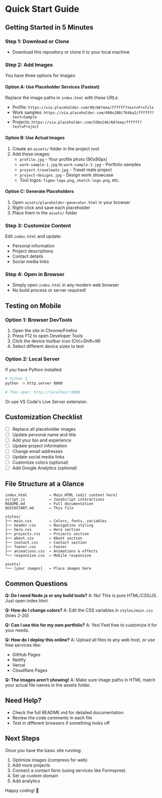 # Quick Start Guide

## Getting Started in 5 Minutes

### Step 1: Download or Clone

- Download this repository or clone it to your local machine

### Step 2: Add Images

You have three options for images:

#### Option A: Use Placeholder Services (Fastest)

Replace the image paths in `index.html` with these URLs:

- Profile: `https://via.placeholder.com/90/667eea/ffffff?text=Profile`
- Work samples: `https://via.placeholder.com/400x200/764ba2/ffffff?text=Sample`
- Projects: `https://via.placeholder.com/550x246/667eea/ffffff?text=Project`

#### Option B: Use Actual Images

1. Create an `assets/` folder in the project root
2. Add these images:
   - `profile.jpg` - Your profile photo (90x90px)
   - `work-sample-1.jpg` to `work-sample-3.jpg` - Portfolio samples
   - `project-travelmate.jpg` - Travel mate project
   - `project-designs.jpg` - Design work showcase
   - Tool logos: `figma-logo.png`, `sketch-logo.png`, etc.

#### Option C: Generate Placeholders

1. Open `assets/placeholder-generator.html` in your browser
2. Right-click and save each placeholder
3. Place them in the `assets/` folder

### Step 3: Customize Content

Edit `index.html` and update:

- Personal information
- Project descriptions
- Contact details
- Social media links

### Step 4: Open in Browser

- Simply open `index.html` in any modern web browser
- No build process or server required!

## Testing on Mobile

### Option 1: Browser DevTools

1. Open the site in Chrome/Firefox
2. Press F12 to open Developer Tools
3. Click the device toolbar icon (Ctrl+Shift+M)
4. Select different device sizes to test

### Option 2: Local Server

If you have Python installed:

```bash
# Python 3
python -m http.server 8000

# Then open: http://localhost:8000
```

Or use VS Code's Live Server extension.

## Customization Checklist

- [ ] Replace all placeholder images
- [ ] Update personal name and title
- [ ] Add your bio and experience
- [ ] Update project information
- [ ] Change email addresses
- [ ] Update social media links
- [ ] Customize colors (optional)
- [ ] Add Google Analytics (optional)

## File Structure at a Glance

```
index.html          ← Main HTML (edit content here)
script.js           ← JavaScript interactions
README.md           ← Full documentation
QUICKSTART.md       ← This file

styles/
├── main.css        ← Colors, fonts, variables
├── header.css      ← Navigation styling
├── hero.css        ← Hero section
├── projects.css    ← Projects section
├── about.css       ← About section
├── contact.css     ← Contact section
├── footer.css      ← Footer
├── animations.css  ← Animations & effects
└── responsive.css  ← Mobile responsive

assets/
└── [your images]   ← Place images here
```

## Common Questions

**Q: Do I need Node.js or any build tools?**
A: No! This is pure HTML/CSS/JS. Just open index.html.

**Q: How do I change colors?**
A: Edit the CSS variables in `styles/main.css` (lines 2-20)

**Q: Can I use this for my own portfolio?**
A: Yes! Feel free to customize it for your needs.

**Q: How do I deploy this online?**
A: Upload all files to any web host, or use free services like:

- GitHub Pages
- Netlify
- Vercel
- Cloudflare Pages

**Q: The images aren't showing!**
A: Make sure image paths in HTML match your actual file names in the assets folder.

## Need Help?

- Check the full README.md for detailed documentation
- Review the code comments in each file
- Test in different browsers if something looks off

## Next Steps

Once you have the basic site running:

1. Optimize images (compress for web)
2. Add more projects
3. Connect a contact form (using services like Formspree)
4. Set up custom domain
5. Add analytics

Happy coding! 🚀
